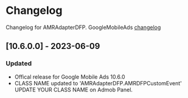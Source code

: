 # Changelog

Changelog for AMRAdapterDFP. 
GoogleMobileAds [changelog](https://developers.google.com/admob/ios/rel-notes)

## [10.6.0.0] - 2023-06-09
### Updated
- Offical release for Google Mobile Ads 10.6.0
- CLASS NAME updated to 'AMRAdapterDFP.AMRDFPCustomEvent' UPDATE YOUR CLASS NAME on Admob Panel.
